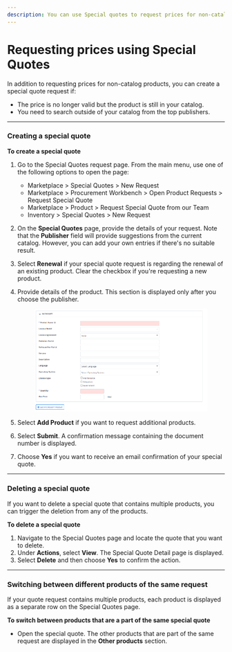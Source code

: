 ```yaml
---
description: You can use Special quotes to request prices for non-catalog products.
---
```


# Requesting prices using Special Quotes

In addition to requesting prices for non-catalog products, you can create a special quote request if:

* The price is no longer valid but the product is still in your catalog.
* You need to search outside of your catalog from the top publishers.

***

### Creating a special quote <a href="#createquote" id="createquote"></a>

**To create a special quote**

1. Go to the Special Quotes request page. From the main menu, use one of the following options to open the page:
   * Marketplace > Special Quotes > New Request
   * Marketplace > Procurement Workbench > Open Product Requests > Request Special Quote
   * Marketplace > Product > Request Special Quote from our Team
   * Inventory > Special Quotes > New Request
2. On the **Special Quotes** page, provide the details of your request. Note that the **Publisher** field will provide suggestions from the current catalog. However, you can add your own entries if there's no suitable result.
3. Select **Renewal** if your special quote request is regarding the renewal of an existing product. Clear the checkbox if you're requesting a new product.
4.  Provide details of the product. This section is displayed only after you choose the publisher.



    <figure><img src="../../.gitbook/assets/image (12) (1) (1) (1) (1) (1) (1).png" alt=""><figcaption></figcaption></figure>
5. Select **Add Product** if you want to request additional products.
6. Select **Submit**. A confirmation message containing the document number is displayed.
7. Choose **Yes** if you want to receive an email confirmation of your special quote.

***

### Deleting a special quote

If you want to delete a special quote that contains multiple products, you can trigger the deletion from any of the products.

**To delete a special quote**

1. Navigate to the Special Quotes page and locate the quote that you want to delete.
2. Under **Actions**, select **View**. The Special Quote Detail page is displayed.
3. Select **Delete** and then choose **Yes** to confirm the action.

***

### Switching between different products of the same request

If your quote request contains multiple products, each product is displayed as a separate row on the Special Quotes page.

**To switch between products that are a part of the same special quote**

* Open the special quote. The other products that are part of the same request are displayed in the **Other products** section.

